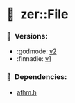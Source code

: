 # :new_moon_with_face:  zer::File

### :scroll:  Versions:
- :godmode: [v2](https://github.com/ZERDICORP/file-lib/tree/v2)
- :finnadie: [v1](https://github.com/ZERDICORP/file-lib/tree/v1)

### :couple_with_heart:  Dependencies:
- [athm.h](https://github.com/ZERDICORP/athm-lib.git)
